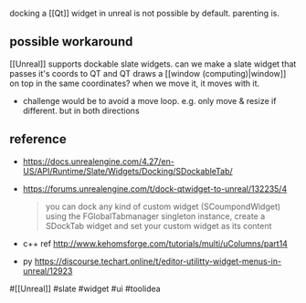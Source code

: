 docking a [[Qt]] widget in unreal is not possible by default.
parenting is.

## possible workaround
[[Unreal]] supports dockable slate widgets.
can we make a slate widget that passes it's coords to QT
and QT draws a [[window (computing)|window]] on top in the same coordinates?
when we move it, it moves with it.
- challenge would be to avoid a move loop. e.g. only move & resize if different. but in both directions

## reference
- https://docs.unrealengine.com/4.27/en-US/API/Runtime/Slate/Widgets/Docking/SDockableTab/
- https://forums.unrealengine.com/t/dock-qtwidget-to-unreal/132235/4
  > you can dock any kind of custom widget (SCoumpondWidget) using the FGlobalTabmanager singleton instance, create a SDockTab widget and set your custom widget as its content

- c++ ref http://www.kehomsforge.com/tutorials/multi/uColumns/part14
- py https://discourse.techart.online/t/editor-utilitty-widget-menus-in-unreal/12923
	
#[[Unreal]] #slate #widget #ui #toolidea